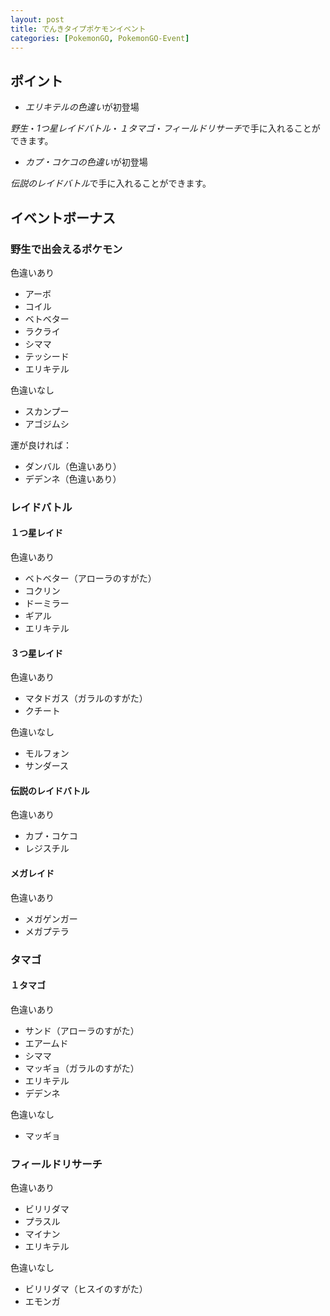 ```yaml
---
layout: post
title: でんきタイプポケモンイベント
categories: [PokemonGO, PokemonGO-Event]
---
```


## ポイント

- *エリキテルの色違い*が初登場

*野生*・*1つ星レイドバトル*・*１タマゴ*・*フィールドリサーチ*で手に入れることができます。

- *カプ・コケコの色違い*が初登場

*伝説のレイドバトル*で手に入れることができます。

## イベントボーナス

### 野生で出会えるポケモン

色違いあり

- アーボ
- コイル
- ベトベター
- ラクライ
- シママ
- テッシード
- エリキテル

色違いなし

- スカンプー
- アゴジムシ

運が良ければ：

- ダンバル（色違いあり）
- デデンネ（色違いあり）

### レイドバトル

#### １つ星レイド

色違いあり

- ベトベター（アローラのすがた）
- コクリン
- ドーミラー
- ギアル
- エリキテル

#### ３つ星レイド

色違いあり

- マタドガス（ガラルのすがた）
- クチート

色違いなし

- モルフォン
- サンダース

#### 伝説のレイドバトル

色違いあり

- カプ・コケコ
- レジスチル

#### メガレイド

色違いあり

- メガゲンガー
- メガプテラ

### タマゴ

#### １タマゴ

色違いあり

- サンド（アローラのすがた）
- エアームド
- シママ
- マッギョ（ガラルのすがた）
- エリキテル
- デデンネ

色違いなし

- マッギョ

### フィールドリサーチ

色違いあり

- ビリリダマ
- プラスル
- マイナン
- エリキテル

色違いなし

- ビリリダマ（ヒスイのすがた）
- エモンガ
